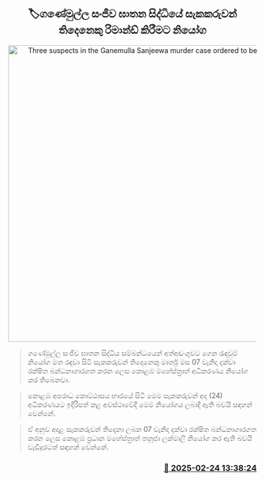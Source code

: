 <p align='center'><b><h2 align='center' title='Three suspects in the Ganemulla Sanjeewa murder case ordered to be remanded'>🏷ගණේමුල්ල සංජීව ඝාතන සිද්ධියේ සැකකරුවන් තිදෙනෙකු රිමාන්ඩ් කිරීමට නියෝග</h2></b></p>
<p align='center'><img src='https://helakuru.sgp1.cdn.digitaloceanspaces.com/esana/images/lib/court-gg.jpg' width='600' alt='Three suspects in the Ganemulla Sanjeewa murder case ordered to be remanded'></p>

> ගණේමුල්ල සංජීව ඝාතන සිද්ධිය සම්බන්ධයෙන් අත්අඩංගුවට ගෙන රැඳවුම් නියෝග මත රඳවා සිටි සැකකරුවන් තිදෙනෙකු මාර්තු මස 07 වැනිදා දක්වා රක්ෂිත බන්ධනාගාරගත කරන ලෙස කොළඹ මහේස්ත්‍රාත් අධිකරණය නියෝග කර තිබෙනවා.

> කොළඹ අපරාධ කොට්ඨාසය භාරයේ සිටි මෙම සැකකරුවන් අද (24) අධිකරණයට ඉදිරිපත් කළ අවස්ථාවේදී මෙම නියෝගය ලබාදී ඇති බවයි සඳහන් වෙන්නේ.

> ඒ අනුව අදාළ සැකකරුවන් තිදෙනා ලබන 07 වැනිදා දක්වා රක්ෂිත බන්ධනාගාරගත කරන ලෙස කොළඹ ප්‍රධාන මහේස්ත්‍රාත් තනූජා ලක්මාලි නියෝග කර ඇති බවයි වැඩිදුරටත් සඳහන් වෙන්නේ.



<h3 align='right'><a href='https://www.helakuru.lk/esana/p/107764/'>📅 2025-02-24 13:38:24</a></h3>
